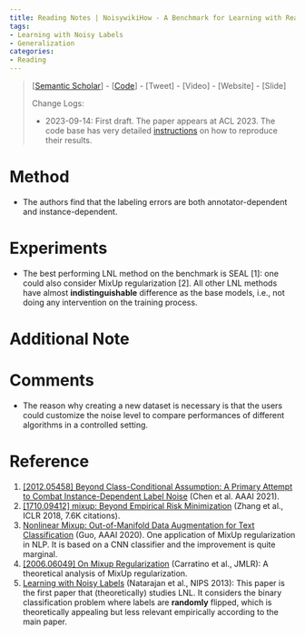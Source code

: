 ```yaml
---
title: Reading Notes | NoisywikiHow - A Benchmark for Learning with Real-world Noisy Labels in Natural Language Processing
tags: 
- Learning with Noisy Labels
- Generalization
categories:
- Reading
---
```


> [[Semantic Scholar](https://www.semanticscholar.org/paper/NoisywikiHow%3A-A-Benchmark-for-Learning-with-Noisy-Wu-Ding/35225d37ec210becb5af7c07a4b2af715f5b7e6c)] - [[Code](https://github.com/tangminji/NoisywikiHow)] - [Tweet] - [Video] - [Website] - [Slide]
>
> Change Logs:
>
> - 2023-09-14: First draft. The paper appears at ACL 2023. The code base has very detailed [instructions](https://github.com/tangminji/NoisywikiHow/blob/main/TORUN.md) on how to reproduce their results.

# Method

- The authors find that the labeling errors are both annotator-dependent and instance-dependent.

# Experiments

- The best performing LNL method on the benchmark is SEAL [1]: one could also consider MixUp regularization [2]. All other LNL methods have almost **indistinguishable** difference as the base models, i.e., not doing any intervention on the training process.

# Additional Note

# Comments

- The reason why creating a new dataset is necessary is that the users could customize the noise level to compare performances of different algorithms in a controlled setting. 

# Reference

1. [[2012.05458] Beyond Class-Conditional Assumption: A Primary Attempt to Combat Instance-Dependent Label Noise](https://arxiv.org/abs/2012.05458) (Chen et al. AAAI 2021).
2. [[1710.09412] mixup: Beyond Empirical Risk Minimization](https://arxiv.org/abs/1710.09412) (Zhang et al., ICLR 2018, 7.6K citations).
3. [Nonlinear Mixup: Out-of-Manifold Data Augmentation for Text Classification](https://ojs.aaai.org/index.php/AAAI/article/view/5822) (Guo, AAAI 2020). One application of MixUp regularization in NLP. It is based on a CNN classifier and the improvement is quite marginal.
4. [[2006.06049] On Mixup Regularization](https://arxiv.org/abs/2006.06049) (Carratino et al., JMLR): A theoretical analysis of MixUp regularization.
5. [Learning with Noisy Labels](https://proceedings.neurips.cc/paper_files/paper/2013/file/3871bd64012152bfb53fdf04b401193f-Paper.pdf) (Natarajan et al., NIPS 2013): This paper is the first paper that (theoretically) studies LNL. It considers the binary classification problem where labels are **randomly** flipped, which is theoretically appealing but less relevant empirically according to the main paper.